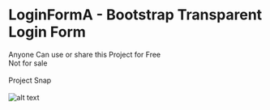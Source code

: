 # LoginFormA - Bootstrap Transparent Login Form
Anyone Can use or share this Project for Free <br />
Not for sale <br /><br />
Project Snap<br /><br />
![alt text](https://github.com/mnshrstg05/Login_Form.git)


